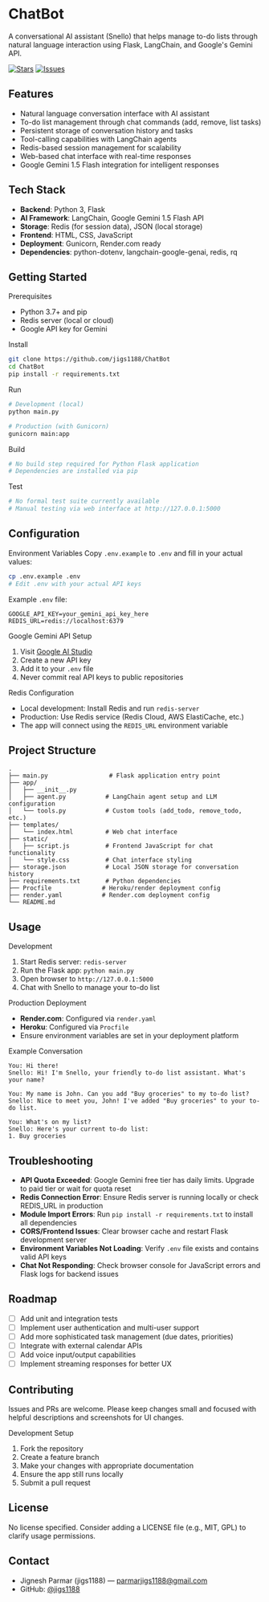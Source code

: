 # ChatBot

A conversational AI assistant (Snello) that helps manage to-do lists through natural language interaction using Flask, LangChain, and Google's Gemini API.

[![Stars](https://img.shields.io/github/stars/jigs1188/ChatBot)](https://github.com/jigs1188/ChatBot/stargazers)
[![Issues](https://img.shields.io/github/issues/jigs1188/ChatBot)](https://github.com/jigs1188/ChatBot/issues)

## Features
- Natural language conversation interface with AI assistant
- To-do list management through chat commands (add, remove, list tasks)
- Persistent storage of conversation history and tasks
- Tool-calling capabilities with LangChain agents
- Redis-based session management for scalability
- Web-based chat interface with real-time responses
- Google Gemini 1.5 Flash integration for intelligent responses

## Tech Stack
- **Backend**: Python 3, Flask
- **AI Framework**: LangChain, Google Gemini 1.5 Flash API
- **Storage**: Redis (for session data), JSON (local storage)
- **Frontend**: HTML, CSS, JavaScript
- **Deployment**: Gunicorn, Render.com ready
- **Dependencies**: python-dotenv, langchain-google-genai, redis, rq

## Getting Started

Prerequisites
- Python 3.7+ and pip
- Redis server (local or cloud)
- Google API key for Gemini

Install
```bash
git clone https://github.com/jigs1188/ChatBot
cd ChatBot
pip install -r requirements.txt
```

Run
```bash
# Development (local)
python main.py

# Production (with Gunicorn)
gunicorn main:app
```

Build
```bash
# No build step required for Python Flask application
# Dependencies are installed via pip
```

Test
```bash
# No formal test suite currently available
# Manual testing via web interface at http://127.0.0.1:5000
```

## Configuration

Environment Variables
Copy `.env.example` to `.env` and fill in your actual values:
```bash
cp .env.example .env
# Edit .env with your actual API keys
```

Example `.env` file:
```env
GOOGLE_API_KEY=your_gemini_api_key_here
REDIS_URL=redis://localhost:6379
```

Google Gemini API Setup
1. Visit [Google AI Studio](https://makersuite.google.com/)
2. Create a new API key
3. Add it to your `.env` file
4. Never commit real API keys to public repositories

Redis Configuration
- Local development: Install Redis and run `redis-server`
- Production: Use Redis service (Redis Cloud, AWS ElastiCache, etc.)
- The app will connect using the `REDIS_URL` environment variable

## Project Structure
```
.
├── main.py                 # Flask application entry point
├── app/
│   ├── __init__.py
│   ├── agent.py           # LangChain agent setup and LLM configuration
│   └── tools.py           # Custom tools (add_todo, remove_todo, etc.)
├── templates/
│   └── index.html         # Web chat interface
├── static/
│   ├── script.js          # Frontend JavaScript for chat functionality
│   └── style.css          # Chat interface styling
├── storage.json           # Local JSON storage for conversation history
├── requirements.txt       # Python dependencies
├── Procfile              # Heroku/render deployment config
├── render.yaml           # Render.com deployment config
└── README.md
```

## Usage

Development
1. Start Redis server: `redis-server`
2. Run the Flask app: `python main.py`
3. Open browser to `http://127.0.0.1:5000`
4. Chat with Snello to manage your to-do list

Production Deployment
- **Render.com**: Configured via `render.yaml`
- **Heroku**: Configured via `Procfile`
- Ensure environment variables are set in your deployment platform

Example Conversation
```
You: Hi there!
Snello: Hi! I'm Snello, your friendly to-do list assistant. What's your name?

You: My name is John. Can you add "Buy groceries" to my to-do list?
Snello: Nice to meet you, John! I've added "Buy groceries" to your to-do list.

You: What's on my list?
Snello: Here's your current to-do list:
1. Buy groceries
```

## Troubleshooting
- **API Quota Exceeded**: Google Gemini free tier has daily limits. Upgrade to paid tier or wait for quota reset
- **Redis Connection Error**: Ensure Redis server is running locally or check REDIS_URL in production
- **Module Import Errors**: Run `pip install -r requirements.txt` to install all dependencies
- **CORS/Frontend Issues**: Clear browser cache and restart Flask development server
- **Environment Variables Not Loading**: Verify `.env` file exists and contains valid API keys
- **Chat Not Responding**: Check browser console for JavaScript errors and Flask logs for backend issues

## Roadmap
- [ ] Add unit and integration tests
- [ ] Implement user authentication and multi-user support
- [ ] Add more sophisticated task management (due dates, priorities)
- [ ] Integrate with external calendar APIs
- [ ] Add voice input/output capabilities
- [ ] Implement streaming responses for better UX

## Contributing
Issues and PRs are welcome. Please keep changes small and focused with helpful descriptions and screenshots for UI changes.

Development Setup
1. Fork the repository
2. Create a feature branch
3. Make your changes with appropriate documentation
4. Ensure the app still runs locally
5. Submit a pull request

## License
No license specified. Consider adding a LICENSE file (e.g., MIT, GPL) to clarify usage permissions.

## Contact
- Jignesh Parmar (jigs1188) — parmarjigs1188@gmail.com
- GitHub: [@jigs1188](https://github.com/jigs1188)